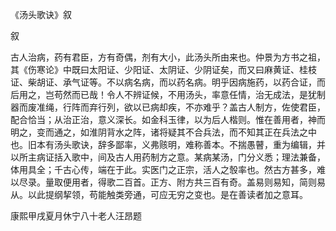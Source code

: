 《汤头歌诀》叙

叙

古人治病，药有君臣，方有奇偶，剂有大小，此汤头所由来也。仲景为方书之祖，其《伤寒论》中既曰太阳证、少阳证、太阴证、少阴证矣，而又曰麻黄证、桂枝证、柴胡证、承气证等。不以病名病，而以药名病。明乎因病施药，以药合证，而后用之，岂苟然而已哉！令人不辨证候，不用汤头，率意任情，治无成法，是犹制器而废准绳，行阵而弃行列，欲以已病却疾，不亦难乎？盖古人制方，佐使君臣，配合恰当；从治正治，意义深长。如金科玉律，以为后人楷则。惟在善用者，神而明之，变而通之，如淮阴背水之阵，诸将疑其不合兵法，而不知其正在兵法之中也。旧本有汤头歌诀，辞多鄙率，义弗赅明，难称善本。不揣愚瞽，重为编辑，并以所主病证括入歌中，间及古人用药制方之意。某病某汤，门分义悉；理法兼备，体用具全；千古心传，端在于此。实医门之正宗，活人之彀率也。然古方甚多，难以尽录。量取便用者，得歌二百首。正方、附方共三百有奇。盖易则易知，简则易从。以此提纲挈领，苟能触类旁通，可应无穷之变也。是在善读者加之意耳。

康熙甲戌夏月休宁八十老人汪昂题

